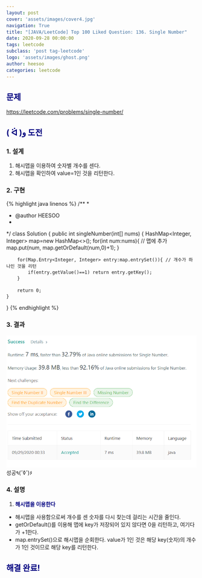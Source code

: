 ```yaml
---
layout: post
cover: 'assets/images/cover4.jpg'
navigation: True
title: "[JAVA/LeetCode] Top 100 Liked Question: 136. Single Number"
date: 2020-09-28 00:00:00
tags: leetcode
subclass: 'post tag-leetcode'
logo: 'assets/images/ghost.png'
author: heesoo
categories: leetcode
---
```

## <span style="color:navy">문제</span>
<https://leetcode.com/problems/single-number/>

## <span style="color:navy">( ᐛ )و 도전</span>

### 1. 설계
1. 해시맵을 이용하여 숫자별 개수를 센다.
2. 해시맵을 확인하여 value=1인 것을 리턴한다.

### 2. 구현 
{% highlight java linenos %}
/**
 *
 * @author HEESOO
 *
 */
class Solution {
    public int singleNumber(int[] nums) {
        HashMap<Integer, Integer> map=new HashMap<>();
        for(int num:nums){ // 맵에 추가
            map.put(num, map.getOrDefault(num,0)+1);
        }
        
        for(Map.Entry<Integer, Integer> entry:map.entrySet()){ // 개수가 하나인 것을 리턴
            if(entry.getValue()==1) return entry.getKey();
        }
        
        return 0;
    }
}
{% endhighlight %}

### 3. 결과
![실행결과](./assets/images/200928_5.PNG)
성공٩(˘◊˘)۶   

### 4. 설명
1. **<span style="color:navy">해시맵을 이용한다</span>**
- 해시맵을 사용함으로써 개수를 센 숫자를 다시 찾는데 걸리는 시간을 줄인다.
- getOrDefault()를 이용해 맵에 key가 저장되어 있지 않다면 0을 리턴하고, 여기다가 +1한다.
- map.entrySet()으로 해시맵을 순회한다. value가 1인 것은 해당 key(숫자)의 개수가 1인 것이므로 해당 key를 리턴한다.
  
## <span style="color:navy">해결 완료!</span>
